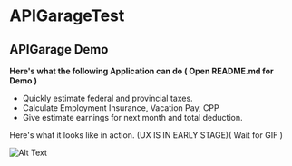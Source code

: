 # APIGarageTest

## APIGarage Demo ##

**Here's what the following Application can do ( Open README.md for Demo )**

* Quickly estimate federal and provincial taxes.
* Calculate Employment Insurance, Vacation Pay, CPP
* Give estimate earnings for next month and total deduction.

Here's what it looks like in action. (UX IS IN EARLY STAGE)( Wait for GIF )

![Alt Text](https://github.com/YASH12366/PayTrail/blob/master/PayTrailDemo.gif)

